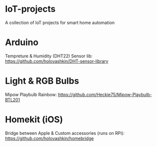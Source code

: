 # IoT-projects
A collection of IoT projects for smart home automation

# Arduino
Tempreture & Humidity (DHT22) Sensor lib:
https://github.com/holovashkin/DHT-sensor-library

# Light & RGB Bulbs
Mipow Playbulb Rainbow: 
https://github.com/Heckie75/Mipow-Playbulb-BTL201

# Homekit (iOS) 
Bridge between Apple & Custom accessories (runs on RPi):
https://github.com/holovashkin/homebridge
